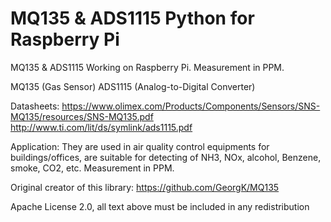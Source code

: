 MQ135 & ADS1115 Python for Raspberry Pi
=======================================

MQ135 & ADS1115 Working on Raspberry Pi. Measurement in PPM.

MQ135 (Gas Sensor)
ADS1115 (Analog-to-Digital Converter)

Datasheets:
https://www.olimex.com/Products/Components/Sensors/SNS-MQ135/resources/SNS-MQ135.pdf
http://www.ti.com/lit/ds/symlink/ads1115.pdf

Application:
They are used in air quality control equipments for buildings/offices, are suitable for detecting of NH3, NOx, alcohol, Benzene, smoke, CO2, etc. Measurement in PPM.

Original creator of this library: https://github.com/GeorgK/MQ135

Apache License 2.0, all text above must be included in any redistribution